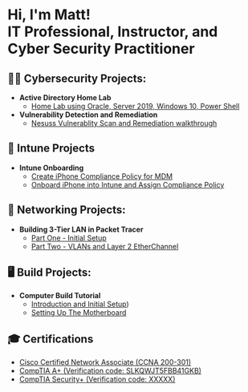 <h1>Hi, I'm Matt! <br/>IT Professional</a>, Instructor</a>, and Cyber Security Practitioner</a></h1>

<h2>👨‍💻 Cybersecurity Projects:</h2>

- <b>Active Directory Home Lab </b>
  - [Home Lab using Oracle, Server 2019, Windows 10, Power Shell](https://github.com/GSecAwareness/CreateActiveDirectoryLab)
- <b>Vulnerability Detection and Remediation</b>
  - [Nesuss Vulnerablity Scan and Remediation walkthrough]()
  
<h2>🤖 Intune Projects </h2>

- <b>Intune Onboarding </b>
  - [Create iPhone Compliance Policy for MDM](https://github.com/GSecAwareness/iOSCompliancePolicy/tree/main)
  - [Onboard iPhone into Intune and Assign Compliance Policy](https://github.com/GSecAwareness/CreateActiveDirectoryLab)

<h2>🏫 Networking Projects:</h2>

- <b>Building 3-Tier LAN in Packet Tracer</b>  
  - [Part One - Initial Setup](https://github.com/GSecAwareness/LAN/blob/main/README.md)  
  - [Part Two - VLANs and Layer 2 EtherChannel](https://github.com/GSecAwareness/LAN/edit/main/part2/part2.md)

<h2>🖥️ Build Projects:</h2>

- <b>Computer Build Tutorial</b>
   - [Introduction and Initial Setup](https://github.com/GSecAwareness/ComputerBuild/blob/main/README.md))
   - [Setting Up The Motherboard](https://github.com/GSecAwareness/ComputerBuild/blob/main/part2/s2-mobo.md)
  





<h2>🎓 Certifications</h2>

- [Cisco Certified Network Associate (CCNA 200-301)](https://cp.certmetrics.com/cisco/en/public/verify/credential/ad1896b77896473eb8526f15b658ba1f)
- [CompTIA A+   (Verification code: SLKQWJT5FBB41GKB) ](http://verify.CompTIA.org)
- [CompTIA Security+   (Verification code: XXXXX) ](http://verify.CompTIA.org)





<!--
**insert repository name here** is a ✨ _special_ ✨ repository because its `README.md` (this file) appears on your GitHub profile.

Here are some ideas to get you started:

- 🔭 I’m currently working on ...
- 🌱 I’m currently learning ...
- 👯 I’m looking to collaborate on ...
- 🤔 I’m looking for help with ...
- 💬 Ask me about ...
- 📫 How to reach me: ...
- 😄 Pronouns: ...
- ⚡ Fun fact: ...
-->
